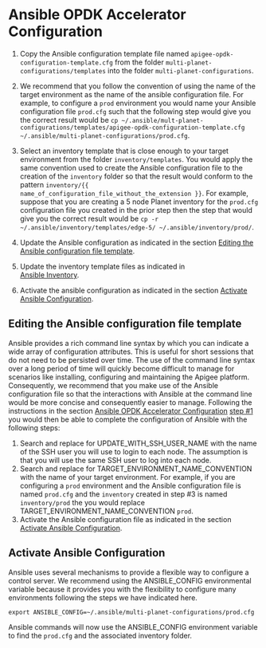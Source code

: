 # Ansible OPDK Accelerator Configuration

1. Copy the Ansible configuration template file named `apigee-opdk-configuration-template.cfg` from 
the folder `multi-planet-configurations/templates` into the folder `multi-planet-configurations`. 

1. We recommend that you follow the convention of using the name of the target environment as the name of the ansible 
configuration file. For example, to configure a `prod` environment you would name your Ansible configuration file 
`prod.cfg` such that the following step would give you the correct result would be 
`cp ~/.ansible/mult-planet-configurations/templates/apigee-opdk-configuration-template.cfg ~/.ansible/multi-planet-configurations/prod.cfg`.
    
1. Select an inventory template that is close enough to your target environment from the folder `inventory/templates`. 
You would apply the same convention used to create the Ansible configuration file to the creation of the `inventory` 
folder so that the result would conform to the pattern `inventory/{{ name_of_configuration_file_without_the_extension }}`. 
For example, suppose that you are creating a 5 node Planet inventory for the `prod.cfg` configuration file you created 
in the prior step then the step that would give you the correct result would be
`cp -r ~/.ansible/inventory/templates/edge-5/ ~/.ansible/inventory/prod/`.

1. Update the Ansible configuration as indicated in the section [Editing the Ansible configuration file template](#editing-the-ansible-configuration-file-template).     
     
1. Update the inventory template files as indicated in  
[Ansible Inventory](README-inventory.md).

1. Activate the ansible configuration as indicated in the section [Activate Ansible Configuration](#activate-ansible-configuration).

## Editing the Ansible configuration file template

Ansible provides a rich command line syntax by which you can indicate a wide array of configuration attributes. This is 
useful for short sessions that do not need to be persisted over time. The use of the command line syntax over a long 
period of time will quickly become difficult to manage for scenarios like installing, configuring and maintaining the Apigee
platform. Consequently, we recommend that you make use of the Ansible configuration file so that the interactions with Ansible at the 
command line would be more concise and consequently easier to manage. Following the instructions in the section 
[Ansible OPDK Accelerator Configuration](#ansible-opdk-accelerator-configuration) [step #1](#ansible-opdk-accelerator-configuration) 
you would then be able to complete the configuration of Ansible with the following steps: 

1. Search and replace for UPDATE_WITH_SSH_USER_NAME with the name of the SSH user you will use to 
login to each node. The assumption is that you will use the same SSH user to log into each node. 
1. Search and replace for TARGET_ENVIRONMENT_NAME_CONVENTION with the name of your target environment. For example, 
if you are configuring a `prod` environment and the Ansible configuration file is named `prod.cfg` and the `inventory` 
 created in step #3 is named `inventory/prod` the you would replace TARGET_ENVIRONMENT_NAME_CONVENTION `prod`.
1. Activate the Ansible configuration file as indicated in the section [Activate Ansible Configuration](#activate-ansible-configuration).

## Activate Ansible Configuration

Ansible uses several mechanisms to provide a flexible way to configure a control server. We recommend
using the ANSIBLE_CONFIG environmental variable because it provides you with the flexibility to 
configure many environments following the steps we have indicated here. 

    export ANSIBLE_CONFIG=~/.ansible/multi-planet-configurations/prod.cfg
    
Ansible commands will now use the ANSIBLE_CONFIG environment variable to find the `prod.cfg` and
the associated inventory folder. 
